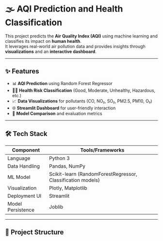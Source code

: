# 🌫️ AQI Prediction and Health Classification

This project predicts the **Air Quality Index (AQI)** using machine learning and classifies its impact on **human health**.  
It leverages real-world air pollution data and provides insights through **visualizations** and an **interactive dashboard**.

---

## ✨ Features

- 📊 **AQI Prediction** using Random Forest Regressor  
- 🧑‍⚕️ **Health Risk Classification** (Good, Moderate, Unhealthy, Hazardous, etc.)  
- 📈 **Data Visualizations** for pollutants (CO, NO₂, SO₂, PM2.5, PM10, O₃)  
- 🌐 **Streamlit Dashboard** for user-friendly interaction  
- 🔎 **Model Comparison** and evaluation metrics  

---

## 🛠️ Tech Stack

| Component       | Tools/Frameworks |
|-----------------|------------------|
| Language        | Python 3 |
| Data Handling   | Pandas, NumPy |
| ML Model        | Scikit-learn (RandomForestRegressor, Classification models) |
| Visualization   | Plotly, Matplotlib |
| Deployment UI   | Streamlit |
| Model Persistence | Joblib |

---

## 📂 Project Structure

